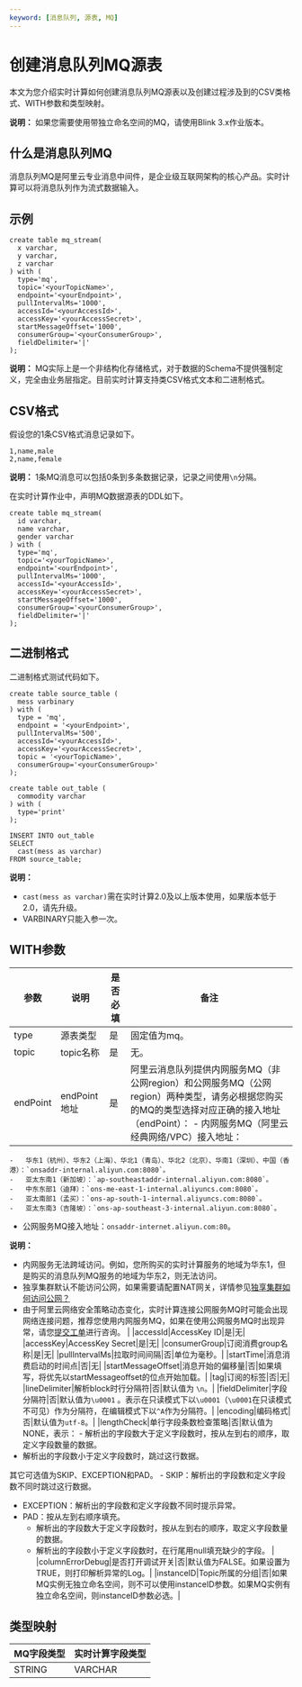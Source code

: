 ```yaml
---
keyword: [消息队列, 源表, MQ]
---
```


# 创建消息队列MQ源表

本文为您介绍实时计算如何创建消息队列MQ源表以及创建过程涉及到的CSV类格式、WITH参数和类型映射。

**说明：** 如果您需要使用带独立命名空间的MQ，请使用Blink 3.x作业版本。

## 什么是消息队列MQ

消息队列MQ是阿里云专业消息中间件，是企业级互联网架构的核心产品。实时计算可以将消息队列作为流式数据输入。

## 示例

```
create table mq_stream(
  x varchar,
  y varchar,
  z varchar
) with (
  type='mq',
  topic='<yourTopicName>',
  endpoint='<yourEndpoint>',
  pullIntervalMs='1000',
  accessId='<yourAccessId>',
  accessKey='<yourAccessSecret>',
  startMessageOffset='1000',
  consumerGroup='<yourConsumerGroup>',
  fieldDelimiter='|'
);
```

**说明：** MQ实际上是一个非结构化存储格式，对于数据的Schema不提供强制定义，完全由业务层指定。目前实时计算支持类CSV格式文本和二进制格式。

## CSV格式

假设您的1条CSV格式消息记录如下。

```
1,name,male 
2,name,female
```

**说明：** 1条MQ消息可以包括0条到多条数据记录，记录之间使用`\n`分隔。

在实时计算作业中，声明MQ数据源表的DDL如下。

```
create table mq_stream(
  id varchar,
  name varchar,
  gender varchar
) with (
  type='mq',
  topic='<yourTopicName>',
  endpoint='<ourEndpoint>',
  pullIntervalMs='1000',
  accessId='<yourAccessId>',
  accessKey='<yourAccessSecret>',
  startMessageOffset='1000',
  consumerGroup='<yourConsumerGroup>',
  fieldDelimiter='|'
);
```

## 二进制格式

二进制格式测试代码如下。

```
create table source_table (
  mess varbinary
) with (
  type = 'mq',
  endpoint = '<yourEndpoint>',
  pullIntervalMs='500',
  accessId='<yourAccessId>',
  accessKey='<yourAccessSecret>',
  topic = '<yourTopicName>',
  consumerGroup='<yourConsumerGroup>'
);

create table out_table (
  commodity varchar
) with (
  type='print'
);

INSERT INTO out_table
SELECT 
  cast(mess as varchar)
FROM source_table;
```

**说明：**

-   `cast(mess as varchar)`需在实时计算2.0及以上版本使用，如果版本低于2.0，请先升级。
-   VARBINARY只能入参一次。

## WITH参数

|参数|说明|是否必填|备注|
|--|--|----|--|
|type|源表类型|是|固定值为mq。|
|topic|topic名称|是|无。|
|endPoint|endPoint地址|是|阿里云消息队列提供内网服务MQ（非公网region）和公网服务MQ（公网region）两种类型，请务必根据您购买的MQ的类型选择对应正确的接入地址（endPoint）： -   内网服务MQ（阿里云经典网络/VPC）接入地址：
    -   华东1（杭州）、华东2（上海）、华北1（青岛）、华北2（北京）、华南1（深圳）、中国（香港）：`onsaddr-internal.aliyun.com:8080`。
    -   亚太东南1（新加坡）：`ap-southeastaddr-internal.aliyun.com:8080`。
    -   中东东部1（迪拜）：`ons-me-east-1-internal.aliyuncs.com:8080`。
    -   亚太南部1（孟买）：`ons-ap-south-1-internal.aliyuncs.com:8080`。
    -   亚太东南3（吉隆坡）：`ons-ap-southeast-3-internal.aliyun.com:8080`。
-   公网服务MQ接入地址：`onsaddr-internet.aliyun.com:80`。

**说明：**

-   内网服务无法跨域访问。例如，您所购买的实时计算服务的地域为华东1，但是购买的消息队列MQ服务的地域为华东2，则无法访问。
-   独享集群默认不能访问公网，如果需要请配置NAT网关，详情参见[独享集群如何访问公网？]()
-   由于阿里云网络安全策略动态变化，实时计算连接公网服务MQ时可能会出现网络连接问题，推荐您使用内网服务MQ，如果在使用公网服务MQ时出现异常，请您[提交工单](https://account.alibabacloud.com/login/login.htm?oauth_callback=https%3A//ticket-intl.console.aliyun.com/%23)进行咨询。 |
|accessId|AccessKey ID|是|无|
|accessKey|AccessKey Secret|是|无|
|consumerGroup|订阅消费group名称|是|无|
|pullIntervalMs|拉取时间间隔|否|单位为毫秒。|
|startTime|消息消费启动的时间点|否|无|
|startMessageOffset|消息开始的偏移量|否|如果填写，将优先以startMessageoffset的位点开始加载。|
|tag|订阅的标签|否|无|
|lineDelimiter|解析block时行分隔符|否|默认值为 `\n`。|
|fieldDelimiter|字段分隔符|否|默认值为`\u0001` 。表示在只读模式下以`\u0001`（`\u0001`在只读模式不可见）作为分隔符，在编辑模式下以`^A`作为分隔符。|
|encoding|编码格式|否|默认值为`utf-8`。|
|lengthCheck|单行字段条数检查策略|否|默认值为NONE，表示： -   解析出的字段数大于定义字段数时，按从左到右的顺序，取定义字段数量的数据。
-   解析出的字段数小于定义字段数时，跳过这行数据。

其它可选值为SKIP、EXCEPTION和PAD。 -   SKIP：解析出的字段数和定义字段数不同时跳过这行数据。
-   EXCEPTION：解析出的字段数和定义字段数不同时提示异常。
-   PAD：按从左到右顺序填充。
    -   解析出的字段数大于定义字段数时，按从左到右的顺序，取定义字段数量的数据。
    -   解析出的字段数小于定义字段数时，在行尾用null填充缺少的字段。 |
|columnErrorDebug|是否打开调试开关|否|默认值为FALSE。如果设置为TRUE，则打印解析异常的Log。|
|instanceID|Topic所属的分组|否|如果MQ实例无独立命名空间，则不可以使用instanceID参数。如果MQ实例有独立命名空间，则instanceID参数必选。|

## 类型映射

|MQ字段类型|实时计算字段类型|
|------|--------|
|STRING|VARCHAR|

